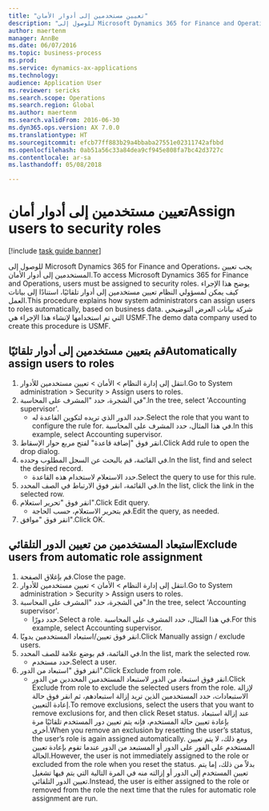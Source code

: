```yaml
--- 
title: "تعيين مستخدمين إلى أدوار الأمان"
description: "للوصول إلى Microsoft Dynamics 365 for Finance and Operations، يجب تعيين المستخدمين إلى أدوار الأمان."
author: maertenm
manager: AnnBe
ms.date: 06/07/2016
ms.topic: business-process
ms.prod: 
ms.service: dynamics-ax-applications
ms.technology: 
audience: Application User
ms.reviewer: sericks
ms.search.scope: Operations
ms.search.region: Global
ms.author: maertenm
ms.search.validFrom: 2016-06-30
ms.dyn365.ops.version: AX 7.0.0
ms.translationtype: HT
ms.sourcegitcommit: efcb77ff883b29a4bbaba27551e02311742afbbd
ms.openlocfilehash: 0ab51a56c33a84dea9cf945e808fa7bc42d3727c
ms.contentlocale: ar-sa
ms.lasthandoff: 05/08/2018

---
```

# <a name="assign-users-to-security-roles"></a><span data-ttu-id="76a2d-103">تعيين مستخدمين إلى أدوار أمان</span><span class="sxs-lookup"><span data-stu-id="76a2d-103">Assign users to security roles</span></span>

[!include [task guide banner](../../includes/task-guide-banner.md)]

<span data-ttu-id="76a2d-104">للوصول إلى Microsoft Dynamics 365 for Finance and Operations، يجب تعيين المستخدمين إلى أدوار الأمان.</span><span class="sxs-lookup"><span data-stu-id="76a2d-104">To access Microsoft Dynamics 365 for Finance and Operations, users must be assigned to security roles.</span></span> <span data-ttu-id="76a2d-105">يوضح هذا الإجراء كيف يمكن لمسؤولي النظام تعيين مستخدمين إلى أدوار تلقائيًا، استنادًا إلى بيانات العمل.</span><span class="sxs-lookup"><span data-stu-id="76a2d-105">This procedure explains how system administrators can assign users to roles automatically, based on business data.</span></span> <span data-ttu-id="76a2d-106">شركة بيانات العرض التوضيحي التي تم استخدامها لإنشاء هذا الإجراء هي USMF.</span><span class="sxs-lookup"><span data-stu-id="76a2d-106">The demo data company used to create this procedure is USMF.</span></span>


## <a name="automatically-assign-users-to-roles"></a><span data-ttu-id="76a2d-107">قم بتعيين مستخدمين إلى أدوار تلقائيًا</span><span class="sxs-lookup"><span data-stu-id="76a2d-107">Automatically assign users to roles</span></span>
1. <span data-ttu-id="76a2d-108">انتقل إلى إدارة النظام > الأمان > تعيين مستخدمين للأدوار.</span><span class="sxs-lookup"><span data-stu-id="76a2d-108">Go to System administration > Security > Assign users to roles.</span></span>
2. <span data-ttu-id="76a2d-109">في الشجرة، حدد "المشرف على المحاسبة".</span><span class="sxs-lookup"><span data-stu-id="76a2d-109">In the tree, select 'Accounting supervisor'.</span></span>
    * <span data-ttu-id="76a2d-110">حدد الدور الذي تريده لتكوين القاعدة له.</span><span class="sxs-lookup"><span data-stu-id="76a2d-110">Select the role that you want to configure the rule for.</span></span> <span data-ttu-id="76a2d-111">في هذا المثال، حدد المشرف على المحاسبة.</span><span class="sxs-lookup"><span data-stu-id="76a2d-111">In this example, select Accounting supervisor.</span></span>  
3. <span data-ttu-id="76a2d-112">انقر فوق "إضافة قاعدة" لفتح مربع حوار الإسقاط‬.</span><span class="sxs-lookup"><span data-stu-id="76a2d-112">Click Add rule to open the drop dialog.</span></span>
4. <span data-ttu-id="76a2d-113">في القائمة، قم بالبحث عن السجل المطلوب وحدده.</span><span class="sxs-lookup"><span data-stu-id="76a2d-113">In the list, find and select the desired record.</span></span>
    * <span data-ttu-id="76a2d-114">حدد الاستعلام لاستخدام هذه القاعدة.</span><span class="sxs-lookup"><span data-stu-id="76a2d-114">Select the query to use for this rule.</span></span>  
5. <span data-ttu-id="76a2d-115">في القائمة، انقر فوق الارتباط في الصف المحدد.</span><span class="sxs-lookup"><span data-stu-id="76a2d-115">In the list, click the link in the selected row.</span></span>
6. <span data-ttu-id="76a2d-116">انقر فوق "تحرير استعلام".</span><span class="sxs-lookup"><span data-stu-id="76a2d-116">Click Edit query.</span></span>
    * <span data-ttu-id="76a2d-117">قم بتحرير الاستعلام، حسب الحاجة.</span><span class="sxs-lookup"><span data-stu-id="76a2d-117">Edit the query, as needed.</span></span>  
7. <span data-ttu-id="76a2d-118">انقر فوق "موافق".</span><span class="sxs-lookup"><span data-stu-id="76a2d-118">Click OK.</span></span>

## <a name="exclude-users-from-automatic-role-assignment"></a><span data-ttu-id="76a2d-119">استبعاد المستخدمين من تعيين الدور التلقائي</span><span class="sxs-lookup"><span data-stu-id="76a2d-119">Exclude users from automatic role assignment</span></span>
1. <span data-ttu-id="76a2d-120">قم بإغلاق الصفحة.</span><span class="sxs-lookup"><span data-stu-id="76a2d-120">Close the page.</span></span>
2. <span data-ttu-id="76a2d-121">انتقل إلى إدارة النظام > الأمان > تعيين مستخدمين للأدوار.</span><span class="sxs-lookup"><span data-stu-id="76a2d-121">Go to System administration > Security > Assign users to roles.</span></span>
3. <span data-ttu-id="76a2d-122">في الشجرة، حدد "المشرف على المحاسبة".</span><span class="sxs-lookup"><span data-stu-id="76a2d-122">In the tree, select 'Accounting supervisor'.</span></span>
    * <span data-ttu-id="76a2d-123">حدد دورًا.</span><span class="sxs-lookup"><span data-stu-id="76a2d-123">Select a role.</span></span> <span data-ttu-id="76a2d-124">في هذا المثال، حدد المشرف على المحاسبة.</span><span class="sxs-lookup"><span data-stu-id="76a2d-124">For this example, select Accounting supervisor.</span></span>  
4. <span data-ttu-id="76a2d-125">انقر فوق تعيين/استبعاد المستخدمين يدويًا.</span><span class="sxs-lookup"><span data-stu-id="76a2d-125">Click Manually assign / exclude users.</span></span>
5. <span data-ttu-id="76a2d-126">في القائمة، قم بوضع علامة للصف المحدد.</span><span class="sxs-lookup"><span data-stu-id="76a2d-126">In the list, mark the selected row.</span></span>
    * <span data-ttu-id="76a2d-127">حدد مستخدم.</span><span class="sxs-lookup"><span data-stu-id="76a2d-127">Select a user.</span></span>  
6. <span data-ttu-id="76a2d-128">انقر فوق "استبعاد من الدور".</span><span class="sxs-lookup"><span data-stu-id="76a2d-128">Click Exclude from role.</span></span>
    * <span data-ttu-id="76a2d-129">انقر فوق استبعاد من الدور لاستبعاد المستخدمين المحددين من الدور.</span><span class="sxs-lookup"><span data-stu-id="76a2d-129">Click Exclude from role to exclude the selected users from the role.</span></span> <span data-ttu-id="76a2d-130">لإزالة الاستبعادات، حدد المستخدمين الذين تريد إزالة استبعادهم، ثم انقر فوق حالة إعادة التعيين.</span><span class="sxs-lookup"><span data-stu-id="76a2d-130">To remove exclusions, select the users that you want to remove exclusions for, and then click Reset status.</span></span> <span data-ttu-id="76a2d-131">عند إزالة استبعاد بإعادة تعيين حالة المستخدم، فإنه يتم تعيين دور المستخدم تلقائيًا مرة أخرى.</span><span class="sxs-lookup"><span data-stu-id="76a2d-131">When you remove an exclusion by resetting the user’s status, the user’s role is again assigned automatically.</span></span> <span data-ttu-id="76a2d-132">ومع ذلك، لا يتم تعيين المستخدم على الفور على الدور أو المستبعد من الدور عندما تقوم بإعادة تعيين الحالة.</span><span class="sxs-lookup"><span data-stu-id="76a2d-132">However, the user is not immediately assigned to the role or excluded from the role when you reset the status.</span></span> <span data-ttu-id="76a2d-133">بدلاً من ذلك، إما يتم تعيين المستخدم إلى الدور أو إزالته منه في المرة التالية التي يتم فيها تشغيل تعيين الدور التلقائي.</span><span class="sxs-lookup"><span data-stu-id="76a2d-133">Instead, the user is either assigned to the role or removed from the role the next time that the rules for automatic role assignment are run.</span></span>  


